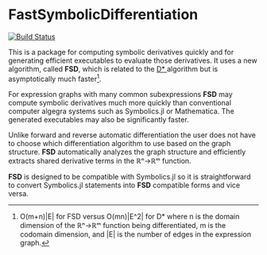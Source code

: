 # FastSymbolicDifferentiation

[![Build Status](https://github.com/brianguenter/FastSymbolicDifferentiation.jl/actions/workflows/CI.yml/badge.svg?branch=main)](https://github.com/brianguenter/FastSymbolicDifferentiation.jl/actions/workflows/CI.yml?query=branch%3Amain)

This is a package for computing symbolic derivatives quickly and for generating efficient executables to evaluate those derivatives. It uses a new algorithm, called **FSD**, which is related to the [D* ](https://www.microsoft.com/en-us/research/publication/the-d-symbolic-differentiation-algorithm/) algorithm but is asymptotically much faster[^1].  

For expression graphs with many common subexpressions **FSD** may compute symbolic derivatives much more quickly than conventional computer algegra systems such as Symbolics.jl or Mathematica. The generated executables may also be significantly faster.

Unlike forward and reverse automatic differentiation the user does not have to choose which differentiation algorithm to use based on the graph structure. **FSD** automatically analyzes the graph structure and efficiently extracts shared derivative terms in the ℝⁿ->ℝᵐ function.

**FSD** is designed to be compatible with Symbolics.jl so it is straightforward to convert Symbolics.jl statements into **FSD** compatible forms and vice versa.

[^1]: O(m+n)|E| for FSD versus O(mn)|E^2| for D* where n is the domain dimension of the ℝⁿ->ℝᵐ function being differentiated, m is the codomain dimension, and |E| is the number of edges in the expression graph.
